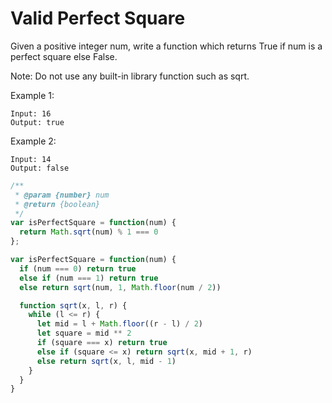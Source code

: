 # Valid Perfect Square

Given a positive integer num, write a function which returns True if num is a perfect square else False.

Note: Do not use any built-in library function such as sqrt.

Example 1:

    Input: 16
    Output: true

Example 2:

    Input: 14
    Output: false


```JavaScript
/**
 * @param {number} num
 * @return {boolean}
 */
var isPerfectSquare = function(num) {
  return Math.sqrt(num) % 1 === 0
};

var isPerfectSquare = function(num) {
  if (num === 0) return true
  else if (num === 1) return true
  else return sqrt(num, 1, Math.floor(num / 2))

  function sqrt(x, l, r) {
    while (l <= r) {
      let mid = l + Math.floor((r - l) / 2)
      let square = mid ** 2
      if (square === x) return true
      else if (square <= x) return sqrt(x, mid + 1, r)
      else return sqrt(x, l, mid - 1)
    }
  }
}
```